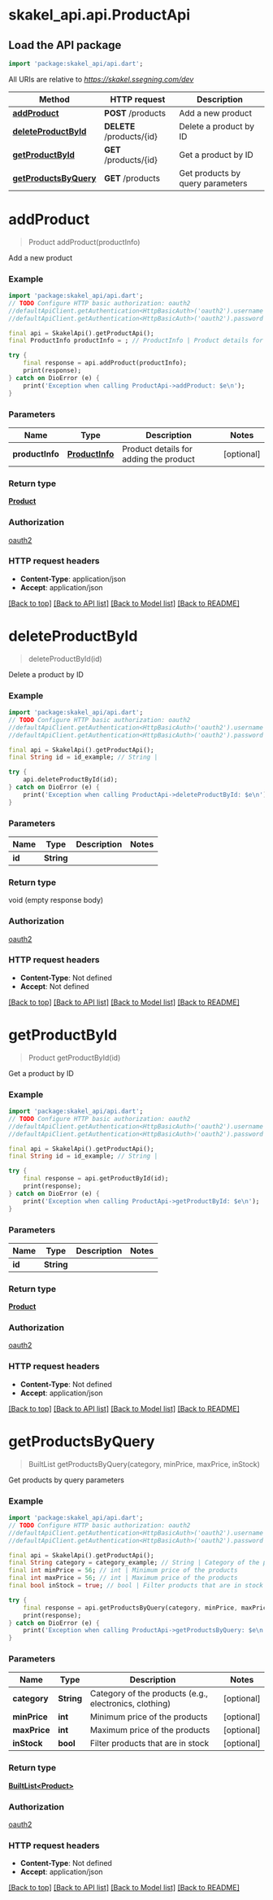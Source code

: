 # skakel_api.api.ProductApi

## Load the API package
```dart
import 'package:skakel_api/api.dart';
```

All URIs are relative to *https://skakel.ssegning.com/dev*

Method | HTTP request | Description
------------- | ------------- | -------------
[**addProduct**](ProductApi.md#addproduct) | **POST** /products | Add a new product
[**deleteProductById**](ProductApi.md#deleteproductbyid) | **DELETE** /products/{id} | Delete a product by ID
[**getProductById**](ProductApi.md#getproductbyid) | **GET** /products/{id} | Get a product by ID
[**getProductsByQuery**](ProductApi.md#getproductsbyquery) | **GET** /products | Get products by query parameters


# **addProduct**
> Product addProduct(productInfo)

Add a new product

### Example
```dart
import 'package:skakel_api/api.dart';
// TODO Configure HTTP basic authorization: oauth2
//defaultApiClient.getAuthentication<HttpBasicAuth>('oauth2').username = 'YOUR_USERNAME'
//defaultApiClient.getAuthentication<HttpBasicAuth>('oauth2').password = 'YOUR_PASSWORD';

final api = SkakelApi().getProductApi();
final ProductInfo productInfo = ; // ProductInfo | Product details for adding the product

try {
    final response = api.addProduct(productInfo);
    print(response);
} catch on DioError (e) {
    print('Exception when calling ProductApi->addProduct: $e\n');
}
```

### Parameters

Name | Type | Description  | Notes
------------- | ------------- | ------------- | -------------
 **productInfo** | [**ProductInfo**](ProductInfo.md)| Product details for adding the product | [optional] 

### Return type

[**Product**](Product.md)

### Authorization

[oauth2](../README.md#oauth2)

### HTTP request headers

 - **Content-Type**: application/json
 - **Accept**: application/json

[[Back to top]](#) [[Back to API list]](../README.md#documentation-for-api-endpoints) [[Back to Model list]](../README.md#documentation-for-models) [[Back to README]](../README.md)

# **deleteProductById**
> deleteProductById(id)

Delete a product by ID

### Example
```dart
import 'package:skakel_api/api.dart';
// TODO Configure HTTP basic authorization: oauth2
//defaultApiClient.getAuthentication<HttpBasicAuth>('oauth2').username = 'YOUR_USERNAME'
//defaultApiClient.getAuthentication<HttpBasicAuth>('oauth2').password = 'YOUR_PASSWORD';

final api = SkakelApi().getProductApi();
final String id = id_example; // String | 

try {
    api.deleteProductById(id);
} catch on DioError (e) {
    print('Exception when calling ProductApi->deleteProductById: $e\n');
}
```

### Parameters

Name | Type | Description  | Notes
------------- | ------------- | ------------- | -------------
 **id** | **String**|  | 

### Return type

void (empty response body)

### Authorization

[oauth2](../README.md#oauth2)

### HTTP request headers

 - **Content-Type**: Not defined
 - **Accept**: Not defined

[[Back to top]](#) [[Back to API list]](../README.md#documentation-for-api-endpoints) [[Back to Model list]](../README.md#documentation-for-models) [[Back to README]](../README.md)

# **getProductById**
> Product getProductById(id)

Get a product by ID

### Example
```dart
import 'package:skakel_api/api.dart';
// TODO Configure HTTP basic authorization: oauth2
//defaultApiClient.getAuthentication<HttpBasicAuth>('oauth2').username = 'YOUR_USERNAME'
//defaultApiClient.getAuthentication<HttpBasicAuth>('oauth2').password = 'YOUR_PASSWORD';

final api = SkakelApi().getProductApi();
final String id = id_example; // String | 

try {
    final response = api.getProductById(id);
    print(response);
} catch on DioError (e) {
    print('Exception when calling ProductApi->getProductById: $e\n');
}
```

### Parameters

Name | Type | Description  | Notes
------------- | ------------- | ------------- | -------------
 **id** | **String**|  | 

### Return type

[**Product**](Product.md)

### Authorization

[oauth2](../README.md#oauth2)

### HTTP request headers

 - **Content-Type**: Not defined
 - **Accept**: application/json

[[Back to top]](#) [[Back to API list]](../README.md#documentation-for-api-endpoints) [[Back to Model list]](../README.md#documentation-for-models) [[Back to README]](../README.md)

# **getProductsByQuery**
> BuiltList<Product> getProductsByQuery(category, minPrice, maxPrice, inStock)

Get products by query parameters

### Example
```dart
import 'package:skakel_api/api.dart';
// TODO Configure HTTP basic authorization: oauth2
//defaultApiClient.getAuthentication<HttpBasicAuth>('oauth2').username = 'YOUR_USERNAME'
//defaultApiClient.getAuthentication<HttpBasicAuth>('oauth2').password = 'YOUR_PASSWORD';

final api = SkakelApi().getProductApi();
final String category = category_example; // String | Category of the products (e.g., electronics, clothing)
final int minPrice = 56; // int | Minimum price of the products
final int maxPrice = 56; // int | Maximum price of the products
final bool inStock = true; // bool | Filter products that are in stock

try {
    final response = api.getProductsByQuery(category, minPrice, maxPrice, inStock);
    print(response);
} catch on DioError (e) {
    print('Exception when calling ProductApi->getProductsByQuery: $e\n');
}
```

### Parameters

Name | Type | Description  | Notes
------------- | ------------- | ------------- | -------------
 **category** | **String**| Category of the products (e.g., electronics, clothing) | [optional] 
 **minPrice** | **int**| Minimum price of the products | [optional] 
 **maxPrice** | **int**| Maximum price of the products | [optional] 
 **inStock** | **bool**| Filter products that are in stock | [optional] 

### Return type

[**BuiltList&lt;Product&gt;**](Product.md)

### Authorization

[oauth2](../README.md#oauth2)

### HTTP request headers

 - **Content-Type**: Not defined
 - **Accept**: application/json

[[Back to top]](#) [[Back to API list]](../README.md#documentation-for-api-endpoints) [[Back to Model list]](../README.md#documentation-for-models) [[Back to README]](../README.md)

